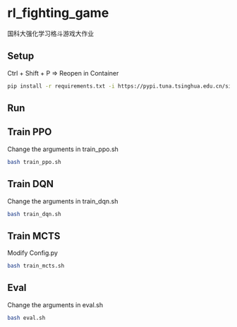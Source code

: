 # rl_fighting_game

国科大强化学习格斗游戏大作业

## Setup

Ctrl + Shift + P => Reopen in Container

```sh
pip install -r requirements.txt -i https://pypi.tuna.tsinghua.edu.cn/simple
```

## Run

## Train PPO

Change the arguments in train_ppo.sh

```sh
bash train_ppo.sh
```

## Train DQN

Change the arguments in train_dqn.sh

```sh
bash train_dqn.sh
```

## Train MCTS

Modify Config.py

```sh
bash train_mcts.sh
```

## Eval

Change the arguments in eval.sh

```sh
bash eval.sh
```
